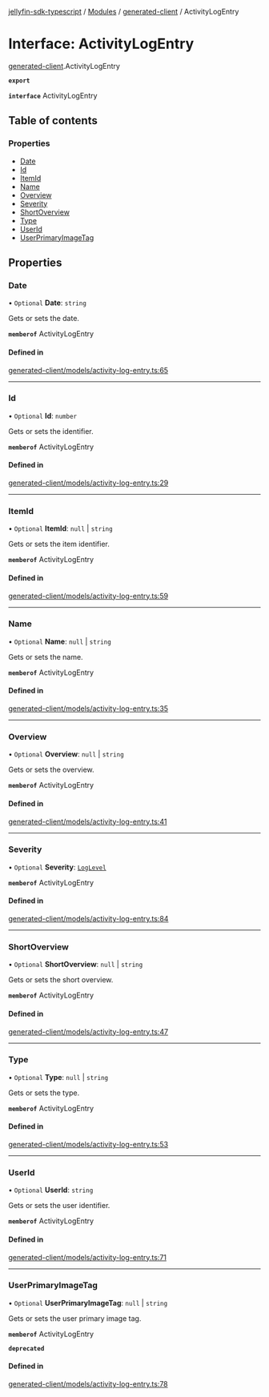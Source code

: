 [jellyfin-sdk-typescript](../README.md) / [Modules](../modules.md) / [generated-client](../modules/generated_client.md) / ActivityLogEntry

# Interface: ActivityLogEntry

[generated-client](../modules/generated_client.md).ActivityLogEntry

**`export`**

**`interface`** ActivityLogEntry

## Table of contents

### Properties

- [Date](generated_client.ActivityLogEntry.md#date)
- [Id](generated_client.ActivityLogEntry.md#id)
- [ItemId](generated_client.ActivityLogEntry.md#itemid)
- [Name](generated_client.ActivityLogEntry.md#name)
- [Overview](generated_client.ActivityLogEntry.md#overview)
- [Severity](generated_client.ActivityLogEntry.md#severity)
- [ShortOverview](generated_client.ActivityLogEntry.md#shortoverview)
- [Type](generated_client.ActivityLogEntry.md#type)
- [UserId](generated_client.ActivityLogEntry.md#userid)
- [UserPrimaryImageTag](generated_client.ActivityLogEntry.md#userprimaryimagetag)

## Properties

### Date

• `Optional` **Date**: `string`

Gets or sets the date.

**`memberof`** ActivityLogEntry

#### Defined in

[generated-client/models/activity-log-entry.ts:65](https://github.com/thornbill/jellyfin-sdk-typescript/blob/46678c1/src/generated-client/models/activity-log-entry.ts#L65)

___

### Id

• `Optional` **Id**: `number`

Gets or sets the identifier.

**`memberof`** ActivityLogEntry

#### Defined in

[generated-client/models/activity-log-entry.ts:29](https://github.com/thornbill/jellyfin-sdk-typescript/blob/46678c1/src/generated-client/models/activity-log-entry.ts#L29)

___

### ItemId

• `Optional` **ItemId**: ``null`` \| `string`

Gets or sets the item identifier.

**`memberof`** ActivityLogEntry

#### Defined in

[generated-client/models/activity-log-entry.ts:59](https://github.com/thornbill/jellyfin-sdk-typescript/blob/46678c1/src/generated-client/models/activity-log-entry.ts#L59)

___

### Name

• `Optional` **Name**: ``null`` \| `string`

Gets or sets the name.

**`memberof`** ActivityLogEntry

#### Defined in

[generated-client/models/activity-log-entry.ts:35](https://github.com/thornbill/jellyfin-sdk-typescript/blob/46678c1/src/generated-client/models/activity-log-entry.ts#L35)

___

### Overview

• `Optional` **Overview**: ``null`` \| `string`

Gets or sets the overview.

**`memberof`** ActivityLogEntry

#### Defined in

[generated-client/models/activity-log-entry.ts:41](https://github.com/thornbill/jellyfin-sdk-typescript/blob/46678c1/src/generated-client/models/activity-log-entry.ts#L41)

___

### Severity

• `Optional` **Severity**: [`LogLevel`](../enums/generated_client.LogLevel.md)

**`memberof`** ActivityLogEntry

#### Defined in

[generated-client/models/activity-log-entry.ts:84](https://github.com/thornbill/jellyfin-sdk-typescript/blob/46678c1/src/generated-client/models/activity-log-entry.ts#L84)

___

### ShortOverview

• `Optional` **ShortOverview**: ``null`` \| `string`

Gets or sets the short overview.

**`memberof`** ActivityLogEntry

#### Defined in

[generated-client/models/activity-log-entry.ts:47](https://github.com/thornbill/jellyfin-sdk-typescript/blob/46678c1/src/generated-client/models/activity-log-entry.ts#L47)

___

### Type

• `Optional` **Type**: ``null`` \| `string`

Gets or sets the type.

**`memberof`** ActivityLogEntry

#### Defined in

[generated-client/models/activity-log-entry.ts:53](https://github.com/thornbill/jellyfin-sdk-typescript/blob/46678c1/src/generated-client/models/activity-log-entry.ts#L53)

___

### UserId

• `Optional` **UserId**: `string`

Gets or sets the user identifier.

**`memberof`** ActivityLogEntry

#### Defined in

[generated-client/models/activity-log-entry.ts:71](https://github.com/thornbill/jellyfin-sdk-typescript/blob/46678c1/src/generated-client/models/activity-log-entry.ts#L71)

___

### UserPrimaryImageTag

• `Optional` **UserPrimaryImageTag**: ``null`` \| `string`

Gets or sets the user primary image tag.

**`memberof`** ActivityLogEntry

**`deprecated`**

#### Defined in

[generated-client/models/activity-log-entry.ts:78](https://github.com/thornbill/jellyfin-sdk-typescript/blob/46678c1/src/generated-client/models/activity-log-entry.ts#L78)
